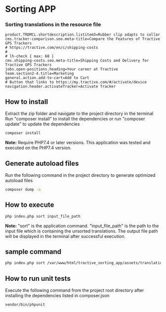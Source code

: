 # Sorting APP

### Sorting translations in the resource file

```
product.TRDMCL.shortdescription.listitem3=Rubber clip adapts to collar
cms.tracker-comparison.seo.meta-title=Compare the Features of Tractive GPS Trackers
# https://tractive.com/en/c/shipping-costs
#
# lh-check { max: 60 }
cms.shipping-costs.seo.meta-title=Shipping Costs and Delivery for Tractive GPS Trackers
jobs.open-positions.heading=Your career at Tractive
team.section2-4.title=Marketing
general.action.add-to-cart=Add to Cart
# Button that links to https://my.tractive.com/#/activate/device
navigation.header.activateTracker=Activate Tracker
```

## How to install
Extract the zip folder and navigate to the project directory in the terminal
Run "composer install" to install the dependencies or run  "composer update" to update the dependencies

```bash
composer install
```

**Note:** Require PHP7.4 or later versions. This application was tested and executed on the PHP7.4 version.

## Generate autoload files

Run the following command in the project directory to generate optimized autoload files 

```bash
composer dump -o
```

## How to execute

```bash
php index.php sort input_file_path
```
**Note:**  "sort" is the application command. "input_file_path" is the path to the input file which is containing the unsorted translations. The output file path will be displayed in the terminal after successful execution.

## sample  command

```bash
php index.php sort /var/www/html/tractive_sorting_app/assets/translations.properties
```

## How to run unit tests

Execute the following command from the project root directory after installing the dependencies listed in composer.json

```bash
vendor/bin/phpunit
```
